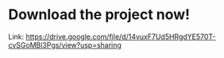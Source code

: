 # Download the project now!
Link: https://drive.google.com/file/d/14vuxF7Ud5HRgdYE570T-cvSGoMBl3Pgs/view?usp=sharing
